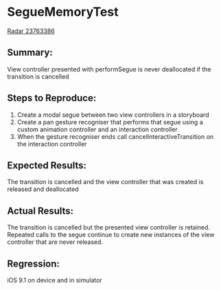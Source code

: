 # SegueMemoryTest

[Radar 23763386](http://openradar.appspot.com/23763386)

## Summary:
View controller presented with performSegue is never deallocated if the transition is cancelled

## Steps to Reproduce:
1. Create a modal segue between two view controllers in a storyboard
2. Create a pan gesture recogniser that performs that segue using a custom animation controller and an interaction controller
3. When the gesture recogniser ends call cancelInteractiveTransition on the interaction controller

## Expected Results:
The transition is cancelled and the view controller that was created is released and deallocated

## Actual Results:
The transition is cancelled but the presented view controller is retained. Repeated calls to the segue continue to create new instances of the view controller that are never released.

## Regression:
iOS 9.1 on device and in simulator
